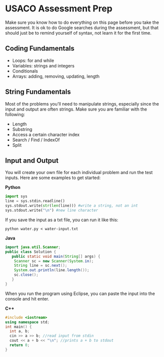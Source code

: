 # USACO Assessment Prep

Make sure you know how to do everything on this page before you take the assessment. It is ok to do Google searches during the assessment, but that should just be to remind yourself of syntax, not learn it for the first time.

## Coding Fundamentals
- Loops: for and while
- Variables: strings and integers
- Conditionals
- Arrays: adding, removing, updating, length

## String Fundamentals
Most of the problems you'll need to manipulate strings, especially since the input and output are often strings. Make sure you are familiar with the following:
- Length
- Substring
- Access a certain character index
- Search / Find / IndexOf
- Split

## Input and Output
You will create your own file for each individual problem and run the test inputs. Here are some examples to get started:

**Python**
```python
import sys
line = sys.stdin.readline()
sys.stdout.write(str(len(line))) #write a string, not an int
sys.stdout.write("\n") #new line character
```

If you save the input as a txt file, you can run it like this:
```
python water.py < water-input.txt 
```

**Java**
```java
import java.util.Scanner;
public class Solution { 
   public static void main(String[] args) { 
	Scanner sc = new Scanner(System.in); 
	String line = sc.next();
	System.out.println(line.length());
	sc.close();
   }
}
```
When you run the program using Eclipse, you can paste the input into the console and hit enter.

**C++**
```cpp
#include <iostream>
using namespace std;
int main() {
  int a, b;
  cin >> a >> b; //read input from stdin
  cout << a + b << "\n"; //prints a + b to stdout
  return 0;
}
```
